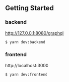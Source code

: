 ## Getting Started

### backend
http://127.0.0.1:8080/graphql
```bash
$ yarn dev:backend
```

### frontend
http://localhost:3000
```bash
$ yarn dev:frontend
```
